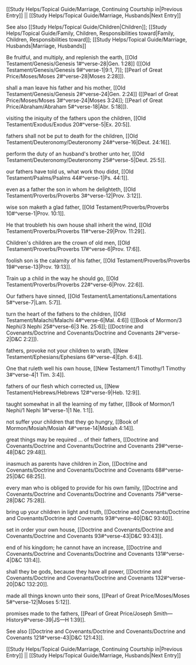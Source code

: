 [[Study Helps/Topical Guide/Marriage, Continuing Courtship in|Previous Entry]]  ||  [[Study Helps/Topical Guide/Marriage, Husbands|Next Entry]]

 See also [[Study Helps/Topical Guide/Children|Children]]; [[Study Helps/Topical Guide/Family, Children, Responsibilities toward|Family, Children, Responsibilities toward]]; [[Study Helps/Topical Guide/Marriage, Husbands|Marriage, Husbands]]

 Be fruitful, and multiply, and replenish the earth, [[Old Testament/Genesis/Genesis 1#^verse-28|Gen. 1:28]] ([[Old Testament/Genesis/Genesis 9#^verse-1|9:1, 7]]; [[Pearl of Great Price/Moses/Moses 2#^verse-28|Moses 2:28]]).

 shall a man leave his father and his mother, [[Old Testament/Genesis/Genesis 2#^verse-24|Gen. 2:24]] ([[Pearl of Great Price/Moses/Moses 3#^verse-24|Moses 3:24]]; [[Pearl of Great Price/Abraham/Abraham 5#^verse-18|Abr. 5:18]]).

 visiting the iniquity of the fathers upon the children, [[Old Testament/Exodus/Exodus 20#^verse-5|Ex. 20:5]].

 fathers shall not be put to death for the children, [[Old Testament/Deuteronomy/Deuteronomy 24#^verse-16|Deut. 24:16]].

 perform the duty of an husband's brother unto her, [[Old Testament/Deuteronomy/Deuteronomy 25#^verse-5|Deut. 25:5]].

 our fathers have told us, what work thou didst, [[Old Testament/Psalms/Psalms 44#^verse-1|Ps. 44:1]].

 even as a father the son in whom he delighteth, [[Old Testament/Proverbs/Proverbs 3#^verse-12|Prov. 3:12]].

 wise son maketh a glad father, [[Old Testament/Proverbs/Proverbs 10#^verse-1|Prov. 10:1]].

 He that troubleth his own house shall inherit the wind, [[Old Testament/Proverbs/Proverbs 11#^verse-29|Prov. 11:29]].

 Children's children are the crown of old men, [[Old Testament/Proverbs/Proverbs 17#^verse-6|Prov. 17:6]].

 foolish son is the calamity of his father, [[Old Testament/Proverbs/Proverbs 19#^verse-13|Prov. 19:13]].

 Train up a child in the way he should go, [[Old Testament/Proverbs/Proverbs 22#^verse-6|Prov. 22:6]].

 Our fathers have sinned, [[Old Testament/Lamentations/Lamentations 5#^verse-7|Lam. 5:7]].

 turn the heart of the fathers to the children, [[Old Testament/Malachi/Malachi 4#^verse-6|Mal. 4:6]] ([[Book of Mormon/3 Nephi/3 Nephi 25#^verse-6|3 Ne. 25:6]]; [[Doctrine and Covenants/Doctrine and Covenants/Doctrine and Covenants 2#^verse-2|D&C 2:2]]).

 fathers, provoke not your children to wrath, [[New Testament/Ephesians/Ephesians 6#^verse-4|Eph. 6:4]].

 One that ruleth well his own house, [[New Testament/1 Timothy/1 Timothy 3#^verse-4|1 Tim. 3:4]].

 fathers of our flesh which corrected us, [[New Testament/Hebrews/Hebrews 12#^verse-9|Heb. 12:9]].

 taught somewhat in all the learning of my father, [[Book of Mormon/1 Nephi/1 Nephi 1#^verse-1|1 Ne. 1:1]].

 not suffer your children that they go hungry, [[Book of Mormon/Mosiah/Mosiah 4#^verse-14|Mosiah 4:14]].

 great things may be required ... of their fathers, [[Doctrine and Covenants/Doctrine and Covenants/Doctrine and Covenants 29#^verse-48|D&C 29:48]].

 inasmuch as parents have children in Zion, [[Doctrine and Covenants/Doctrine and Covenants/Doctrine and Covenants 68#^verse-25|D&C 68:25]].

 every man who is obliged to provide for his own family, [[Doctrine and Covenants/Doctrine and Covenants/Doctrine and Covenants 75#^verse-28|D&C 75:28]].

 bring up your children in light and truth, [[Doctrine and Covenants/Doctrine and Covenants/Doctrine and Covenants 93#^verse-40|D&C 93:40]].

 set in order your own house, [[Doctrine and Covenants/Doctrine and Covenants/Doctrine and Covenants 93#^verse-43|D&C 93:43]].

 end of his kingdom; he cannot have an increase, [[Doctrine and Covenants/Doctrine and Covenants/Doctrine and Covenants 131#^verse-4|D&C 131:4]].

 shall they be gods, because they have all power, [[Doctrine and Covenants/Doctrine and Covenants/Doctrine and Covenants 132#^verse-20|D&C 132:20]].

 made all things known unto their sons, [[Pearl of Great Price/Moses/Moses 5#^verse-12|Moses 5:12]].

 promises made to the fathers, [[Pearl of Great Price/Joseph Smith—History#^verse-39|JS—H 1:39]].

 See also [[Doctrine and Covenants/Doctrine and Covenants/Doctrine and Covenants 121#^verse-43|D&C 121:43]].

[[Study Helps/Topical Guide/Marriage, Continuing Courtship in|Previous Entry]]  ||  [[Study Helps/Topical Guide/Marriage, Husbands|Next Entry]]
